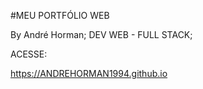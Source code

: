 #MEU PORTFÓLIO WEB

By André Horman;
DEV WEB - FULL STACK;

ACESSE:

https://ANDREHORMAN1994.github.io
